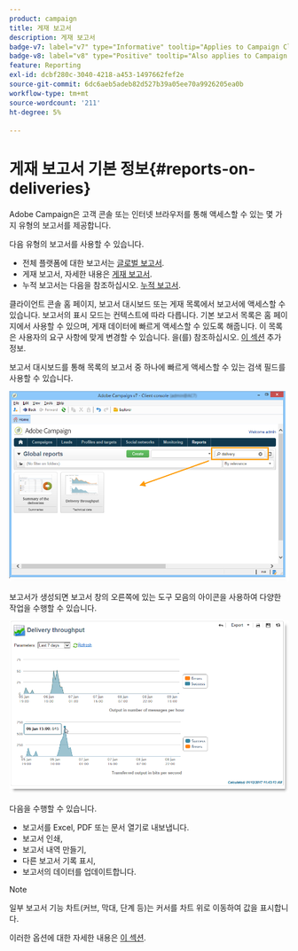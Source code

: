 ```yaml
---
product: campaign
title: 게재 보고서
description: 게재 보고서
badge-v7: label="v7" type="Informative" tooltip="Applies to Campaign Classic v7"
badge-v8: label="v8" type="Positive" tooltip="Also applies to Campaign v8"
feature: Reporting
exl-id: dcbf280c-3040-4218-a453-1497662fef2e
source-git-commit: 6dc6aeb5adeb82d527b39a05ee70a9926205ea0b
workflow-type: tm+mt
source-wordcount: '211'
ht-degree: 5%

---
```


# 게재 보고서 기본 정보{#reports-on-deliveries}



Adobe Campaign은 고객 콘솔 또는 인터넷 브라우저를 통해 액세스할 수 있는 몇 가지 유형의 보고서를 제공합니다.

다음 유형의 보고서를 사용할 수 있습니다.

* 전체 플랫폼에 대한 보고서는 [글로벌 보고서](../../reporting/using/global-reports.md).
* 게재 보고서, 자세한 내용은 [게재 보고서](../../reporting/using/delivery-reports.md).
* 누적 보고서는 다음을 참조하십시오. [누적 보고서](../../reporting/using/cumulative-reports.md).

클라이언트 콘솔 홈 페이지, 보고서 대시보드 또는 게재 목록에서 보고서에 액세스할 수 있습니다. 보고서의 표시 모드는 컨텍스트에 따라 다릅니다. 기본 보고서 목록은 홈 페이지에서 사용할 수 있으며, 게재 데이터에 빠르게 액세스할 수 있도록 해줍니다. 이 목록은 사용자의 요구 사항에 맞게 변경할 수 있습니다. 을(를) 참조하십시오. [이 섹션](../../reporting/using/about-reports-creation-in-campaign.md) 추가 정보.


보고서 대시보드를 통해 목록의 보고서 중 하나에 빠르게 액세스할 수 있는 검색 필드를 사용할 수 있습니다.

![](assets/s_ncs_user_report_searchfield.png)

보고서가 생성되면 보고서 창의 오른쪽에 있는 도구 모음의 아이콘을 사용하여 다양한 작업을 수행할 수 있습니다.

![](assets/s_ncs_user_report_toolbar.png)

다음을 수행할 수 있습니다.

* 보고서를 Excel, PDF 또는 문서 열기로 내보냅니다.
* 보고서 인쇄,
* 보고서 내역 만들기,
* 다른 보고서 기록 표시,
* 보고서의 데이터를 업데이트합니다.

>[!NOTE]
>
>일부 보고서 기능 차트(커브, 막대, 단계 등)는 커서를 차트 위로 이동하여 값을 표시합니다.

이러한 옵션에 대한 자세한 내용은 [이 섹션](../../reporting/using/about-adobe-campaign-reporting-tools.md).
